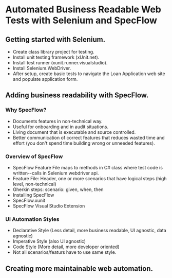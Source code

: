 # Automated Business Readable Web Tests with Selenium and SpecFlow

## Getting started with Selenium.

- Create class library project for testing.
- Install unit testing framework (xUnit.net).
- Install test runner (xunit.runner.visualstudio).
- Install Selenium.WebDriver.
- After setup, create basic tests to navigate the Loan Application web site and populate application form. 

## Adding business readability with SpecFlow.

### Why SpecFlow?
- Documents features in non-technical way.
- Useful for onboarding and in audit situations.
- Living document that is executable and source controlled.
- Better communication of correct features that reduces wasted time and effort (you don't spend time building wrong or unneeded features).

### Overview of SpecFlow
- SpecFlow Feature File maps to methods in C# class where test code is written--calls in Selenium webdriver api. 
- Feature File: Header, one or more scenarios that have logical steps (high level, non-technical)
- Gherkin steps: scenario: given, when, then
- Installing SpecFlow
- SpecFlow.xunit
- SpecFlow Visual Studio Extension

### UI Automation Styles
- Declarative Style (Less detail, more business readable, UI agnostic, data agnostic)
- Imperative Style (also UI agnostic)
- Code Style (More detail, more developer oriented)
- Not all scenarios/featurs have to use same style.

## Creating more maintainable web automation.